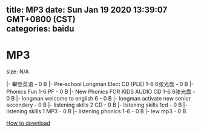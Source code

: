 
title: MP3
date: Sun Jan 19 2020 13:39:07 GMT+0800 (CST)    
categories: baidu
---

# MP3
size: N/A
 
 
|- 攀登英语 - 0 B
|- Pre-school Longman Elect CD (PLE) 1-6  6张光盘 - 0 B
|- Phonics Fun 1-6 PF - 0 B
|- New Phonics FOR KIDS  AUDIO CD 1-6 6张光盘 - 0 B
|- longman welcome to english 6 - 0 B
|- longman activate new senior secondary - 0 B
|- listening skills 2 CD - 0 B
|- listening skills 1cd - 0 B
|- listening skills 1 MP3 - 0 B
|- listening phonics 1-6 - 0 B
|- lew mp3 - 0 B

[How to download](https://bpcam.bemobtrk.com/go/2ceec3aa-1ca2-46d6-b9ff-aaa5c184517c?jno=4603)